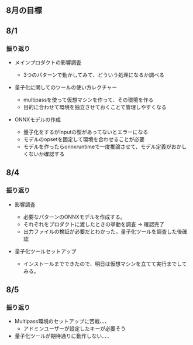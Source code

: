 ## 8月の目標

## 8/1

### 振り返り

- メインプロダクトの影響調査
  - 3つのパターンで動かしてみて、どういう処理になるか調べる

- 量子化に関してのツールの使い方レクチャー
  - multipassを使って仮想マシンを作って、その環境を作る
  - 目的に合わせて環境を独立させておくことで管理しやすくなる

- ONNXモデルの作成
  - 量子化をするがInputの型があってないとエラーになる
  - モデルのopsetを固定して環境を合わせることが必要
  - モデルを作ったらonnxruntimeで一度推論させて、モデル定義がおかしくないか確認する

## 8/4

### 振り返り

- 影響調査
  - 必要なパターンのONNXモデルを作成する。
  - それぞれをプロダクトに渡したときの挙動を調査 → 確認完了
  - 出力ファイルの検証が必要だとわかった。量子化ツールを調査した後確認

- 量子化ツールセットアップ
  - インストールまでできたので、明日は仮想マシンを立てて実行までしてみる。


## 8/5

### 振り返り

- Multipass環境のセットアップに苦戦、、、
  - アドミンユーザーが設定したキーが必要そう
- 量子化ツールが期待通りに動作しない、、、